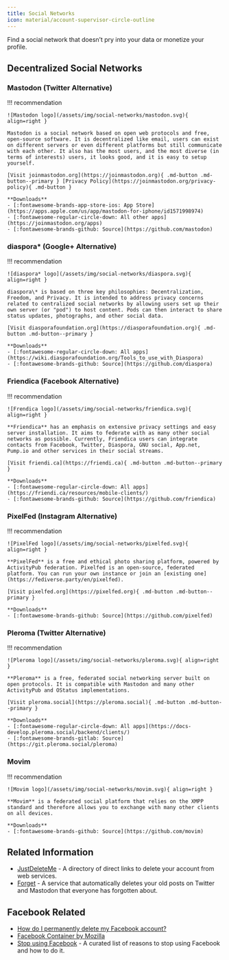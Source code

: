 ```yaml
---
title: Social Networks
icon: material/account-supervisor-circle-outline
---
```


Find a social network that doesn’t pry into your data or monetize your profile.

## Decentralized Social Networks

### Mastodon (Twitter Alternative)

!!! recommendation

    ![Mastodon logo](/assets/img/social-networks/mastodon.svg){ align=right }
    
    Mastodon is a social network based on open web protocols and free, open-source software. It is decentralized like email, users can exist on different servers or even different platforms but still communicate with each other. It also has the most users, and the most diverse (in terms of interests) users, it looks good, and it is easy to setup yourself.
    
    [Visit joinmastodon.org](https://joinmastodon.org){ .md-button .md-button--primary } [Privacy Policy](https://joinmastodon.org/privacy-policy){ .md-button }
    
    **Downloads**
    - [:fontawesome-brands-app-store-ios: App Store](https://apps.apple.com/us/app/mastodon-for-iphone/id1571998974)
    - [:fontawesome-regular-circle-down: All other apps](https://joinmastodon.org/apps)
    - [:fontawesome-brands-github: Source](https://github.com/mastodon)

### diaspora\* (Google+ Alternative)

!!! recommendation

    ![diaspora* logo](/assets/img/social-networks/diaspora.svg){ align=right }
    
    diaspora\* is based on three key philosophies: Decentralization, Freedom, and Privacy. It is intended to address privacy concerns related to centralized social networks by allowing users set up their own server (or "pod") to host content. Pods can then interact to share status updates, photographs, and other social data.
    
    [Visit diasporafoundation.org](https://diasporafoundation.org){ .md-button .md-button--primary }
    
    **Downloads**
    - [:fontawesome-regular-circle-down: All apps](https://wiki.diasporafoundation.org/Tools_to_use_with_Diaspora)
    - [:fontawesome-brands-github: Source](https://github.com/diaspora)

### Friendica (Facebook Alternative)

!!! recommendation

    ![Frendica logo](/assets/img/social-networks/friendica.svg){ align=right }
    
    **Friendica** has an emphasis on extensive privacy settings and easy server installation. It aims to federate with as many other social networks as possible. Currently, Friendica users can integrate contacts from Facebook, Twitter, Diaspora, GNU social, App.net, Pump.io and other services in their social streams.
    
    [Visit friendi.ca](https://friendi.ca){ .md-button .md-button--primary }
    
    **Downloads**
    - [:fontawesome-regular-circle-down: All apps](https://friendi.ca/resources/mobile-clients/)
    - [:fontawesome-brands-github: Source](https://github.com/friendica)

### PixelFed (Instagram Alternative)

!!! recommendation

    ![PixelFed logo](/assets/img/social-networks/pixelfed.svg){ align=right }
    
    **PixelFed** is a free and ethical photo sharing platform, powered by ActivityPub federation. Pixelfed is an open-source, federated platform. You can run your own instance or join an [existing one](https://fediverse.party/en/pixelfed).
    
    [Visit pixelfed.org](https://pixelfed.org){ .md-button .md-button--primary }
    
    **Downloads**
    - [:fontawesome-brands-github: Source](https://github.com/pixelfed)

### Pleroma (Twitter Alternative)

!!! recommendation

    ![Pleroma logo](/assets/img/social-networks/pleroma.svg){ align=right }
    
    **Pleroma** is a free, federated social networking server built on open protocols. It is compatible with Mastodon and many other ActivityPub and OStatus implementations.
    
    [Visit pleroma.social](https://pleroma.social){ .md-button .md-button--primary }
    
    **Downloads**
    - [:fontawesome-regular-circle-down: All apps](https://docs-develop.pleroma.social/backend/clients/)
    - [:fontawesome-brands-gitlab: Source](https://git.pleroma.social/pleroma)

### Movim

!!! recommendation

    ![Movim logo](/assets/img/social-networks/movim.svg){ align=right }
    
    **Movim** is a federated social platform that relies on the XMPP standard and therefore allows you to exchange with many other clients on all devices.
    
    **Downloads**
    - [:fontawesome-brands-github: Source](https://github.com/movim)

## Related Information

- [JustDeleteMe](https://justdeleteme.xyz) - A directory of direct links to delete your account from web services.
- [Forget](https://forget.codl.fr) - A service that automatically deletes your old posts on Twitter and Mastodon that everyone has forgotten about.

## Facebook Related

- [How do I permanently delete my Facebook account?](https://www.facebook.com/help/224562897555674)
- [Facebook Container by Mozilla](https://addons.mozilla.org/firefox/addon/facebook-container)
- [Stop using Facebook](https://web.archive.org/web/20190510075433/https://www.stopusingfacebook.co/) - A curated list of reasons to stop using Facebook and how to do it.
